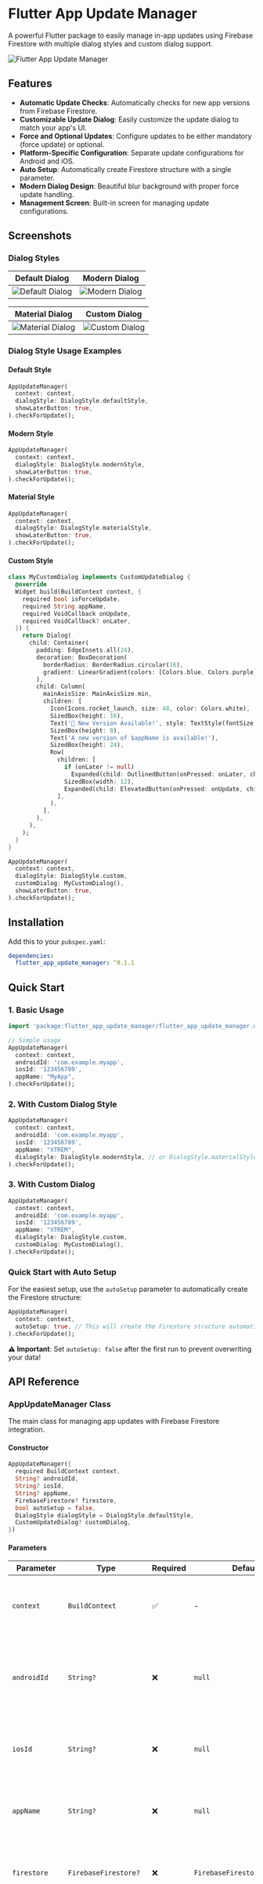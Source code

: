 # Flutter App Update Manager

A powerful Flutter package to easily manage in-app updates using Firebase Firestore with multiple dialog styles and custom dialog support.

![Flutter App Update Manager](Screenshots/app_update_manager.png)

## Features

*   **Automatic Update Checks**: Automatically checks for new app versions from Firebase Firestore.
*   **Customizable Update Dialog**: Easily customize the update dialog to match your app's UI.
*   **Force and Optional Updates**: Configure updates to be either mandatory (force update) or optional.
*   **Platform-Specific Configuration**: Separate update configurations for Android and iOS.
*   **Auto Setup**: Automatically create Firestore structure with a single parameter.
*   **Modern Dialog Design**: Beautiful blur background with proper force update handling.
*   **Management Screen**: Built-in screen for managing update configurations.

## Screenshots

### Dialog Styles

| Default Dialog | Modern Dialog |
|----------------|---------------|
| ![Default Dialog](Screenshots/default.jpeg) | ![Modern Dialog](Screenshots/modern.jpeg) |

| Material Dialog | Custom Dialog |
|-----------------|---------------|
| ![Material Dialog](Screenshots/material.jpeg) | ![Custom Dialog](Screenshots/custom.jpeg) |

### Dialog Style Usage Examples

#### Default Style
```dart
AppUpdateManager(
  context: context,
  dialogStyle: DialogStyle.defaultStyle,
  showLaterButton: true,
).checkForUpdate();
```

#### Modern Style
```dart
AppUpdateManager(
  context: context,
  dialogStyle: DialogStyle.modernStyle,
  showLaterButton: true,
).checkForUpdate();
```

#### Material Style
```dart
AppUpdateManager(
  context: context,
  dialogStyle: DialogStyle.materialStyle,
  showLaterButton: true,
).checkForUpdate();
```

#### Custom Style
```dart
class MyCustomDialog implements CustomUpdateDialog {
  @override
  Widget build(BuildContext context, {
    required bool isForceUpdate,
    required String appName,
    required VoidCallback onUpdate,
    required VoidCallback? onLater,
  }) {
    return Dialog(
      child: Container(
        padding: EdgeInsets.all(24),
        decoration: BoxDecoration(
          borderRadius: BorderRadius.circular(16),
          gradient: LinearGradient(colors: [Colors.blue, Colors.purple]),
        ),
        child: Column(
          mainAxisSize: MainAxisSize.min,
          children: [
            Icon(Icons.rocket_launch, size: 48, color: Colors.white),
            SizedBox(height: 16),
            Text('🚀 New Version Available!', style: TextStyle(fontSize: 24, fontWeight: FontWeight.bold)),
            SizedBox(height: 8),
            Text('A new version of $appName is available!'),
            SizedBox(height: 24),
            Row(
              children: [
                if (onLater != null)
                  Expanded(child: OutlinedButton(onPressed: onLater, child: Text('Later'))),
                SizedBox(width: 12),
                Expanded(child: ElevatedButton(onPressed: onUpdate, child: Text('Update Now'))),
              ],
            ),
          ],
        ),
      ),
    );
  }
}

AppUpdateManager(
  context: context,
  dialogStyle: DialogStyle.custom,
  customDialog: MyCustomDialog(),
  showLaterButton: true,
).checkForUpdate();
```

## Installation

Add this to your `pubspec.yaml`:

```yaml
dependencies:
  flutter_app_update_manager: ^0.1.1
```

## Quick Start

### 1. Basic Usage

```dart
import 'package:flutter_app_update_manager/flutter_app_update_manager.dart';

// Simple usage
AppUpdateManager(
  context: context,
  androidId: 'com.example.myapp',
  iosId: '123456789',
  appName: "MyApp",
).checkForUpdate();
```

### 2. With Custom Dialog Style

```dart
AppUpdateManager(
  context: context,
  androidId: 'com.example.myapp',
  iosId: '123456789',
  appName: "XTREM",
  dialogStyle: DialogStyle.modernStyle, // or DialogStyle.materialStyle
).checkForUpdate();
```

### 3. With Custom Dialog

```dart
AppUpdateManager(
  context: context,
  androidId: 'com.example.myapp',
  iosId: '123456789',
  appName: "XTREM",
  dialogStyle: DialogStyle.custom,
  customDialog: MyCustomDialog(),
).checkForUpdate();
```

### Quick Start with Auto Setup

For the easiest setup, use the `autoSetup` parameter to automatically create the Firestore structure:

```dart
AppUpdateManager(
  context: context,
  autoSetup: true, // This will create the Firestore structure automatically
).checkForUpdate();
```

**⚠️ Important**: Set `autoSetup: false` after the first run to prevent overwriting your data!

## API Reference

### AppUpdateManager Class

The main class for managing app updates with Firebase Firestore integration.

#### Constructor

```dart
AppUpdateManager({
  required BuildContext context,
  String? androidId,
  String? iosId,
  String? appName,
  FirebaseFirestore? firestore,
  bool autoSetup = false,
  DialogStyle dialogStyle = DialogStyle.defaultStyle,
  CustomUpdateDialog? customDialog,
})
```

#### Parameters

| Parameter | Type | Required | Default | Description |
|-----------|------|----------|---------|-------------|
| `context` | `BuildContext` | ✅ | - | **The build context** - Used to show dialogs and detect platform. Must be a valid context from a MaterialApp widget tree. |
| `androidId` | `String?` | ❌ | `null` | **Android package ID** - Your app's package name (e.g., 'com.example.myapp'). Can also be configured in Firestore for centralized management. |
| `iosId` | `String?` | ❌ | `null` | **iOS App Store ID** - Your app's numeric ID from the App Store (e.g., '123456789'). Can also be configured in Firestore. |
| `appName` | `String?` | ❌ | `null` | **App name for dialogs** - The name to display in update dialogs (e.g., "MyApp"). Falls back to "App" if not provided. |
| `firestore` | `FirebaseFirestore?` | ❌ | `FirebaseFirestore.instance` | **Custom Firestore instance** - Use this to provide a custom Firestore instance for testing or different environments. |
| `autoSetup` | `bool` | ❌ | `false` | **Auto setup Firestore** - When true, creates the required Firestore structure with sample data. ⚠️ Set to false after first run to prevent data overwrites. |
| `dialogStyle` | `DialogStyle` | ❌ | `DialogStyle.defaultStyle` | **Dialog appearance** - Choose from predefined styles or use custom. See DialogStyle enum for options. |
| `customDialog` | `CustomUpdateDialog?` | ❌ | `null` | **Custom dialog implementation** - Your own dialog widget. Required when dialogStyle is DialogStyle.custom. |

#### Methods

##### `checkForUpdate()`

Checks for available updates by comparing the current app version with versions stored in Firebase Firestore.

```dart
Future<void> checkForUpdate()
```

**Returns:** `Future<void>` - Completes when the update check is finished

**Behavior:**
- Fetches current app version using `package_info_plus`
- Detects platform (Android/iOS) automatically
- Queries Firestore for available versions
- Shows update dialog if exact version match is found
- Handles force updates and optional updates
- Launches store URL when user chooses to update

### DialogStyle Enum

Defines the available dialog styles for update notifications.

```dart
enum DialogStyle {
  defaultStyle,    // Classic AlertDialog with clean design
  modernStyle,     // Modern rounded dialog with icons
  materialStyle,   // Material Design 3 inspired style
  custom,          // Custom dialog implementation
}
```

#### Values

| Value | Description | Visual Style |
|-------|-------------|--------------|
| `defaultStyle` | **Classic AlertDialog** - Simple, clean design with standard Material Design buttons | Standard AlertDialog with title, content, and action buttons |
| `modernStyle` | **Modern rounded dialog** - Enhanced with icons, better typography, and rounded corners | Rounded corners, update icon, improved spacing and typography |
| `materialStyle` | **Material Design 3** - Latest Material Design with gradient backgrounds and enhanced visuals | Material 3 styling with gradients, larger icons, and modern button styles |
| `custom` | **Custom implementation** - Use your own dialog widget | Fully customizable - implement CustomUpdateDialog interface |

### CustomUpdateDialog Interface

Abstract interface for creating custom update dialogs.

```dart
abstract class CustomUpdateDialog {
  Widget build(BuildContext context, {
    required bool isForceUpdate,
    required String appName,
    required VoidCallback onUpdate,
    required VoidCallback? onLater,
  });
}
```

#### Parameters

| Parameter | Type | Required | Description |
|-----------|------|----------|-------------|
| `context` | `BuildContext` | ✅ | **Build context** - Used for navigation and theme access |
| `isForceUpdate` | `bool` | ✅ | **Force update flag** - True when update is mandatory (hide "Later" button) |
| `appName` | `String` | ✅ | **App name** - The app name to display in the dialog |
| `onUpdate` | `VoidCallback` | ✅ | **Update callback** - Call this when user chooses to update |
| `onLater` | `VoidCallback?` | ✅ | **Later callback** - Call this when user chooses to update later (null if force update) |

#### Implementation Example

```dart
import 'package:flutter/material.dart';
import 'package:flutter_app_update_manager/flutter_app_update_manager.dart';

class MyCustomDialog implements CustomUpdateDialog {
  @override
  Widget build(
    BuildContext context, {
    required bool isForceUpdate,
    required String appName,
    required VoidCallback onUpdate,
    required VoidCallback? onLater,
  }) {
    return WillPopScope(
      onWillPop: () async => !isForceUpdate,
      child: Dialog(
        child: Container(
          padding: EdgeInsets.all(24),
          decoration: BoxDecoration(
            borderRadius: BorderRadius.circular(16),
            gradient: LinearGradient(colors: [Colors.blue, Colors.purple]),
          ),
          child: Column(
            mainAxisSize: MainAxisSize.min,
            children: [
              Icon(Icons.rocket_launch, size: 48, color: Colors.white),
              SizedBox(height: 16),
              Text(
                '🚀 New Version Available!',
                style: TextStyle(fontSize: 24, fontWeight: FontWeight.bold),
              ),
              SizedBox(height: 8),
              Align(
                alignment: Alignment.centerLeft,
                child: RichText(
                  textAlign: TextAlign.start,
                  text: TextSpan(
                    children: [
                      TextSpan(text: 'A new version of '),
                      TextSpan(
                        text: appName,
                        style: TextStyle(fontWeight: FontWeight.bold),
                      ),
                      TextSpan(text: ' is available!'),
                    ],
                  ),
                ),
              ),
              SizedBox(height: 24),
              Column(
                spacing: 8,
                children: [
                  if (!isForceUpdate && onLater != null)
                    SizedBox(
                      width: double.infinity,
                      child: OutlinedButton(
                        onPressed: onLater,
                        child: Text('Maybe Later'),
                      ),
                    ),
                  SizedBox(
                    width: double.infinity,
                    child: ElevatedButton(
                      onPressed: onUpdate,
                      child: Text('Update Now'),
                    ),
                  ),
                ],
              ),
            ],
          ),
        ),
      ),
    );
  }
}
```

## Firebase Firestore Setup

### Auto Setup (Recommended for First Time)

```dart
AppUpdateManager(
  context: context,
  androidId: 'com.example.myapp',
  iosId: '123456789',
  appName: "XTREM",
  autoSetup: true, // Set to false after first run
).checkForUpdate();
```

### Manual Firestore Structure

Create a collection named `AppUpdateManager` with documents for each platform:

#### Document Structure

**Simplified Structure (Recommended):**

```json
{
  "androidId": "com.example.myapp",
  "versions": [
    {
      "version": "0.0.1+1",
      "forceUpdate": true
    },
    {
      "version": "0.0.2+1",
      "forceUpdate": false
    }
  ]
}
```

**For iOS:**

```json
{
  "iosId": "123456789",
  "versions": [
    {
      "version": "0.0.1+1",
      "forceUpdate": true
    },
    {
      "version": "0.0.2+1",
      "forceUpdate": false
    }
  ]
}
```

## Firestore Configuration

### App IDs Configuration

You can configure your app IDs in two ways:

1. **In your code** (as before):
   ```dart
   AppUpdateManager(
     context: context,
     androidId: 'com.example.myapp',
     iosId: '123456789',
   ).checkForUpdate();
   ```

2. **In Firestore** (recommended for centralized management):
   - Add `androidId` and `iosId` fields to your Firestore documents
   - The package will use Firestore values if available, otherwise fall back to code values
   - This allows you to update app IDs without releasing a new app version

## Version Management

### Simplified Structure Benefits

The simplified structure makes version management much easier:

- **Exact version matching**: Only shows dialog when version+build number exactly matches
- **Simple configuration**: Each version has just `version` and `forceUpdate` fields
- **Easy to manage**: Just add versions to the array when you want to show the dialog
- **Clear logic**: If version exists in Firestore, show dialog; otherwise, don't

### Version Format

Versions should follow the format: `major.minor.patch+build` (e.g., `1.0.0+1`)

- **Flexible matching**: Supports both formats
  - `1.0.0+1` (with build number) - exact match required
  - `1.0.0` (without build number) - matches version part only
- **Force update**: When `forceUpdate: true`, dialog cannot be dismissed
- **Optional update**: When `forceUpdate: false`, shows "Later" button and dialog is dismissible

**Examples:**
- App version `0.0.1+1` + Firestore `0.0.1+1` → **Dialog shows**
- App version `0.0.1+1` + Firestore `0.0.1` → **Dialog shows** (version part matches)
- App version `0.0.1` + Firestore `0.0.1+1` → **Dialog shows** (version part matches)
- App version `0.0.1+1` + Firestore `0.0.2` → **No dialog** (no match)

## Example App

Run the example app to see all dialog styles in action:

```bash
cd example
flutter run
```

The example app demonstrates:
- All dialog styles
- Custom dialog implementation
- App name customization
- Force update scenarios

## Getting Started Guide

### Step 1: Initial Setup

1. **Add the package to your `pubspec.yaml`**
2. **Run `flutter pub get`**
3. **Configure Firebase in your project**

### Step 2: First Run with Auto Setup

```dart
import 'package:flutter/material.dart';
import 'package:flutter_app_update_manager/flutter_app_update_manager.dart';

void main() {
  runApp(MyApp());
}

class MyApp extends StatelessWidget {
  @override
  Widget build(BuildContext context) {
    return MaterialApp(
      title: 'App Update Manager Demo',
      home: MyHomePage(),
    );
  }
}

class MyHomePage extends StatefulWidget {
  @override
  _MyHomePageState createState() => _MyHomePageState();
}

class _MyHomePageState extends State<MyHomePage> {
  @override
  void initState() {
    super.initState();
    
    // Check for updates
    AppUpdateManager(
      context: context,
      appName: "App Name",
      autoSetup: true, // ⚠️ Set to false after first run
    ).checkForUpdate();
  }

  @override
  Widget build(BuildContext context) {
    return Scaffold(
      appBar: AppBar(title: Text('My App')),
      body: Center(child: Text('Welcome To My App')),
    );
  }
}
```

### Step 3: Configure Firestore

After the first run with `autoSetup: true`:

1. **Go to Firebase Console**
2. **Navigate to Firestore**
3. **Find the `AppUpdateManager` collection**
4. **Update the versions with your actual app versions**
5. **Set `autoSetup: false` in your code**

### Step 4: Add New Versions

When you release a new version:

1. **Update your app's version in `pubspec.yaml`**
2. **Add the new version to Firestore**
3. **Configure force update if needed**

Example Firestore update:
```json
{
  "versions": [
    {
      "version": "1.0.0",
      "forceUpdate": true
    },
    {
      "version": "1.1.0",
      "forceUpdate": false
    },
    {
      "version": "1.2.0",
      "forceUpdate": false
    }
  ]
}
```

### Implementation

In your app, import the package and initialize the `AppUpdateManager` in your `initState` or any other suitable place:

```dart
import 'package:flutter_app_update_manager/flutter_app_update_manager.dart';

@override
void initState() {
  super.initState();
  AppUpdateManager(
    context: context,
    showLaterButton: true, // Show "Later" button for optional updates
    appName: "MyApp",
    autoSetup: true, // Remove this after first run
  ).checkForUpdate();
}
```

**How it works:**
- App IDs are automatically fetched from Firestore (`AppUpdateManager/Android/androidId` and `AppUpdateManager/Ios/iosId`)
- If your app version is `0.0.1+1` and Firestore has `{"version": "0.0.1+1", "forceUpdate": true}`, dialog shows
- If your app version is `0.0.1+1` and Firestore has `{"version": "0.0.1+0", "forceUpdate": false}`, no dialog
- If your app version is `0.0.1+1` and Firestore has `{"version": "0.0.0+1", "forceUpdate": false}`, no dialog

### Management Screen

The package includes a built-in management screen for configuring update settings:

```dart
// Navigate to the management screen
Navigator.push(
  context,
  MaterialPageRoute(
    builder: (context) => AppUpdateManagerScreen(),
  ),
);
```

The management screen provides:
- **Platform-specific tabs** (Android/iOS)
- **Version management** with force update controls
- **App store URL configuration**
- **Real-time Firestore synchronization**
- **Modern UI** with smooth animations

## Contributing

Contributions are welcome! Please feel free to submit a Pull Request.

## License

This project is licensed under the MIT License - see the [LICENSE](LICENSE) file for details.

## Support

If you encounter any issues or have questions, please open an issue on GitHub.

### Customization

You can customize the update dialog by passing additional parameters to the `AppUpdateManager` constructor:

```dart
AppUpdateManager(
  context: context,
  showLaterButton: true, // Show a "Later" button for optional updates
  appName: 'My Awesome App', // Your app's name
  autoSetup: false, // Set to false after initial setup
  dialogStyle: DialogStyle.modernStyle, // Choose dialog style
).checkForUpdate();
```

### Dialog Styles

The package supports multiple dialog styles:

```dart
// Default style - Classic AlertDialog
dialogStyle: DialogStyle.defaultStyle

// Modern style - Enhanced design with blur background
dialogStyle: DialogStyle.modernStyle

// Material style - Material Design 3 inspired
dialogStyle: DialogStyle.materialStyle

// Custom style - Your own implementation
dialogStyle: DialogStyle.custom
```

### Custom Dialog Implementation

Create your own dialog by implementing `CustomUpdateDialog`:

```dart
class MyCustomDialog implements CustomUpdateDialog {
  @override
  Widget build(BuildContext context, {
    required bool isForceUpdate,
    required String appName,
    required VoidCallback onUpdate,
    required VoidCallback? onLater,
  }) {
    return AlertDialog(
      title: Text('Custom Update Dialog'),
      content: Text('Update $appName now?'),
      actions: [
        if (onLater != null)
          TextButton(onPressed: onLater, child: Text('Later')),
        ElevatedButton(onPressed: onUpdate, child: Text('Update')),
      ],
    );
  }
}

// Use custom dialog
AppUpdateManager(
  context: context,
  dialogStyle: DialogStyle.custom,
  customDialog: MyCustomDialog(),
).checkForUpdate();
```

## Additional Information

*   **Contributing**: Contributions are welcome! Please feel free to submit a pull request.
*   **Issues**: If you find any issues or have a feature request, please file an issue on our [GitHub repository](https://github.com/your-repo-link).
*   **License**: This package is licensed under the MIT License.

---

## Author

<div align="center">
  
  **Muzamil Ghafoor**
  
  Flutter Developer | Passionate About Crafting Seamless Apps With Flutter & Dart
  
  [![GitHub](https://img.shields.io/badge/GitHub-100000?style=for-the-badge&logo=github&logoColor=white)](https://github.com/muzzammil763)
  [![LinkedIn](https://img.shields.io/badge/LinkedIn-0077B5?style=for-the-badge&logo=linkedin&logoColor=white)](https://www.linkedin.com/in/muzamil-ghafoor-181840344?utm_source=share&utm_campaign=share_via&utm_content=profile&utm_medium=ios_app)
</div>